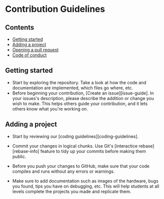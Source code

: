 # Contribution Guidelines

## Contents

* [Getting started](#getting-started)
* [Adding a project](#adding-a-project)
* [Opening a pull request](#opening-a-pull-request)
* [Code of conduct](#code-of-conduct)
  
## Getting started

* Start by exploring the repository. Take a look at how the code and documentation are implemented, which files go where, etc.
* Before beginning your contribution, [Create an issue][issue-guide]. In your issues's description, please describe the addition or change you wish to make. This helps others guide your contribution, and it lets others know what you're working on.

## Adding a project

* Start by reviewing our [coding guidelines][coding-guidelines].

* Commit your changes in logical chunks. Use Git's [interactice rebase][rebase-info]
  feature to tidy up your commits before making them public.

* Before you push your changes to GitHub, make sure that your code compiles and runs without any errors or warnings.

* Make sure to add documentation such as images of the hardware, bugs you found, tips you have on debugging, etc.
  This will help students at all levels complete the projects you made and replicate them.
  
